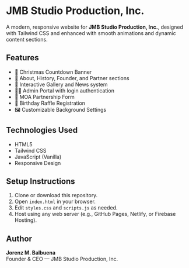 # JMB Studio Production, Inc.

A modern, responsive website for **JMB Studio Production, Inc.**, designed with Tailwind CSS and enhanced with smooth animations and dynamic content sections.

## Features
- 🎄 Christmas Countdown Banner
- 🏢 About, History, Founder, and Partner sections
- 📸 Interactive Gallery and News system
- 🧑‍💼 Admin Portal with login authentication
- 🧾 MOA Partnership Form
- 🎂 Birthday Raffle Registration
- 🖼️ Customizable Background Settings

## Technologies Used
- HTML5
- Tailwind CSS
- JavaScript (Vanilla)
- Responsive Design

## Setup Instructions
1. Clone or download this repository.
2. Open `index.html` in your browser.
3. Edit `styles.css` and `scripts.js` as needed.
4. Host using any web server (e.g., GitHub Pages, Netlify, or Firebase Hosting).

## Author
**Jorenz M. Balbuena**  
Founder & CEO — JMB Studio Production, Inc.
